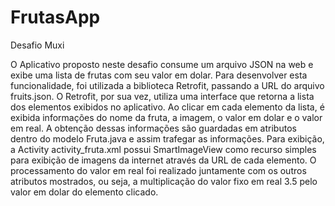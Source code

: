 # FrutasApp
Desafio Muxi

O Aplicativo proposto neste desafio consume um arquivo JSON na web e exibe uma lista de frutas com seu valor em dolar. 
Para desenvolver esta funcionalidade, foi utilizada a biblioteca Retrofit, passando a URL do arquivo fruits.json. 
O Retrofit, por sua vez, utiliza uma interface que retorna a lista dos elementos exibidos no aplicativo. 
Ao clicar em cada elemento da lista, é exibida informações do nome da fruta, a imagem, o valor em dolar e o valor em real. 
A obtenção dessas informações são guardadas em atributos dentro do modelo Fruta.java e assim trafegar as informações. 
Para exibição, a Activity activity_fruta.xml possui SmartImageView como recurso simples para exibição de imagens da internet através da URL de cada elemento. 
O processamento do valor em real foi realizado juntamente com os outros atributos mostrados, ou seja, a multiplicação do valor fixo em real 3.5 pelo valor em dolar do elemento clicado.
